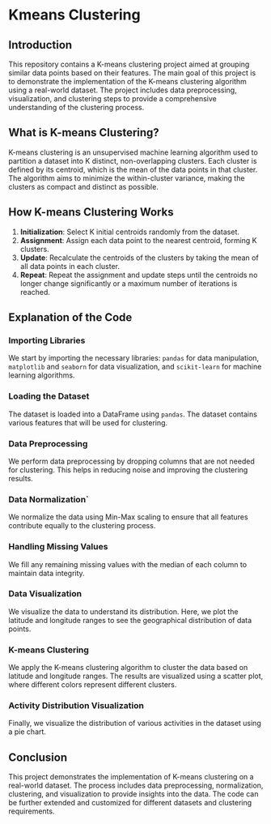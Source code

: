 # Kmeans Clustering

## Introduction

This repository contains a K-means clustering project aimed at grouping similar data points based on their features. The main goal of this project is to demonstrate the implementation of the K-means clustering algorithm using a real-world dataset. The project includes data preprocessing, visualization, and clustering steps to provide a comprehensive understanding of the clustering process.

## What is K-means Clustering?

K-means clustering is an unsupervised machine learning algorithm used to partition a dataset into K distinct, non-overlapping clusters. Each cluster is defined by its centroid, which is the mean of the data points in that cluster. The algorithm aims to minimize the within-cluster variance, making the clusters as compact and distinct as possible.

## How K-means Clustering Works

1. **Initialization**: Select K initial centroids randomly from the dataset.
2. **Assignment**: Assign each data point to the nearest centroid, forming K clusters.
3. **Update**: Recalculate the centroids of the clusters by taking the mean of all data points in each cluster.
4. **Repeat**: Repeat the assignment and update steps until the centroids no longer change significantly or a maximum number of iterations is reached.

## Explanation of the Code

### Importing Libraries

We start by importing the necessary libraries: `pandas` for data manipulation, `matplotlib` and `seaborn` for data visualization, and `scikit-learn` for machine learning algorithms.

### Loading the Dataset

The dataset is loaded into a DataFrame using `pandas`. The dataset contains various features that will be used for clustering.

### Data Preprocessing

We perform data preprocessing by dropping columns that are not needed for clustering. This helps in reducing noise and improving the clustering results.

### Data Normalization`

We normalize the data using Min-Max scaling to ensure that all features contribute equally to the clustering process.

### Handling Missing Values


We fill any remaining missing values with the median of each column to maintain data integrity.

### Data Visualization

We visualize the data to understand its distribution. Here, we plot the latitude and longitude ranges to see the geographical distribution of data points.

### K-means Clustering

We apply the K-means clustering algorithm to cluster the data based on latitude and longitude ranges. The results are visualized using a scatter plot, where different colors represent different clusters.

### Activity Distribution Visualization

Finally, we visualize the distribution of various activities in the dataset using a pie chart.

## Conclusion

This project demonstrates the implementation of K-means clustering on a real-world dataset. The process includes data preprocessing, normalization, clustering, and visualization to provide insights into the data. The code can be further extended and customized for different datasets and clustering requirements.
